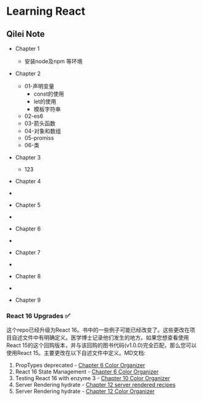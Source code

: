 Learning React
=================

## Qilei Note
* Chapter 1
   *  安装node及npm 等环境
* Chapter 2
   * 01-声明变量
     * const的使用
     * let的使用
     * 模板字符串
   * 02-es6
   * 03-箭头函数
   * 04-对象和数组
   * 05-promiss
   * 06-类

* Chapter 3
   *  123
* Chapter 4
*
* Chapter 5
*
* Chapter 6
*
* Chapter 7
*
* Chapter 8
*
* Chapter 9


### React 16 Upgrades ✅
这个repo已经升级为React 16。书中的一些例子可能已经改变了。这些更改在项目自述文件中有明确定义。医学博士记录他们发生的地方。如果您想查看使用React 15的这个回购版本，并与该回购的图书代码(v1.0.0)完全匹配，那么您可以使用React 15。主要更改在以下自述文件中定义。MD文档:

1. PropTypes deprecated - [Chapter 6 Color Organizer](https://github.com/MoonHighway/learning-react/tree/master/chapter-06/color-organizer)
2. React 16 State Management - [Chapter 6 Color Organizer ](https://github.com/MoonHighway/learning-react/tree/master/chapter-06/color-organizer)
3. Testing React 16 with enzyme 3 - [Chapter 10 Color Organizer](https://github.com/MoonHighway/learning-react/tree/master/chapter-10/color-organizer)
4. Server Rendering hydrate - [Chapter 12 server rendered recipes](https://github.com/MoonHighway/learning-react/tree/master/chapter-12/server-render-recipes)
5. Server Rendering hydrate - [Chapter 12 Color Organizer](https://github.com/MoonHighway/learning-react/tree/master/chapter-12/color-organizer)
